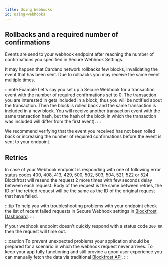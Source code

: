 ```yaml
---
title: Using Webhooks
id: using-webhooks
---
```


## Rollbacks and a required number of confirmations

Events are send to your webhook endpoint after reaching the number of confirmations you specified in Secure Webhook Settings.

It may happen that Cardano network rollbacks few blocks, invalidating the event that has been sent. Due to rollbacks you may receive the same event multiple times.

:::note Example
Let's say you set up a Secure Webhook for a transaction event with the number of required confirmations set to 0. The transaction you are interested in gets included in a block, thus you will be notified about the transaction. Then the block is rolled back and the same transaction is included in a new block. You will receive another transaction event with the same transaction hash, but the hash of the block in which the transaction was included will differ from the first event).
:::

We recommend verifying that the event you received has not been rolled back or increasing the number of required confirmations before the event is sent to your endpoint.

## Retries

In case of your Webhook endpoint is responding with one of following error status codes 400, 408, 413, 429, 500, 502, 503, 504, 521, 522 or 524 Blockfrost will resend the request 2 more times with few seconds delay between each request. Body of the request is the same between retries, the ID of the retried request will be the same as the ID of the original request that have failed.

:::tip
To help you with troubleshooting problems with your endpoint check the list of recent failed requests in Secure Webhook settings in [Blockfrost Dashboard](https://blockfrost.io/dashboard).
:::

If your webhook endpoint doesn't quickly respond with a status code `200 OK` then the request will time out.

:::caution
To prevent unexpected problems your application should be prepared for a scenario in which the webhook request never arrives.
To keep your app fully functioning and still provide a good user experience you can manually fetch the data via traditional [Blockfrost API](https://docs.blockfrost.io).
:::
